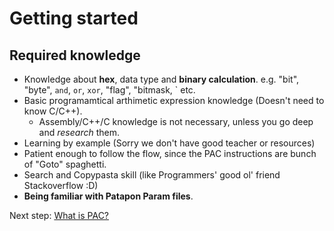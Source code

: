 # Getting started

## Required knowledge

- Knowledge about **hex**, data type and **binary calculation**. e.g. "bit", "byte", `and`, `or`, `xor`, "flag", "bitmask, ` etc.
- Basic programamtical arthimetic expression knowledge (Doesn't need to know C/C++).
  - Assembly/C++/C knowledge is not necessary, unless you go deep and *research* them.
- Learning by example (Sorry we don't have good teacher or resources)
- Patient enough to follow the flow, since the PAC instructions are bunch of "Goto" spaghetti.
- Search and Copypasta skill (like Programmers' good ol' friend Stackoverflow :D)
- **Being familiar with Patapon Param files**.

Next step: [What is PAC?](./what-is-pac.md)